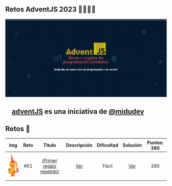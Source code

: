 ## Retos AdventJS 2023 🌟✨🎅🎄

![adventJs](./Assets/Portada.jpg)

## <img src="https://adventjs.dev/android-icon-192x192.png" width="15" height="15" /> [adventJS](https://adventjs.dev/es) es una iniciativa de [@midudev](https://midu.dev/)

## Retos 🎯

|                              Img                              | Reto |                                Título                                 |        Descripción         | Dificultad |         Solución          | Puntos: 260 |
| :-----------------------------------------------------------: | :--: | :-------------------------------------------------------------------: | :------------------------: | :--------: | :-----------------------: | :---------: |
| <img src="./Assets/Retos_PNG/1.png" width="80" height="80" /> | #01  | [¡Primer regalo repetido!](https://adventjs.dev/es/challenges/2023/1) | [Ver](./Reto_01/README.md) |   Fácil    | [Ver](./Reto_01/index.js) |     260     |
